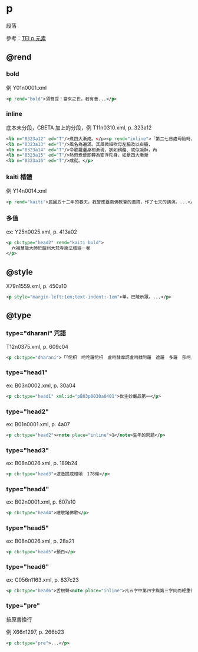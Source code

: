 # p

段落

參考：[TEI p 元素](http://www.tei-c.org/release/doc/tei-p5-doc/zh-TW/html/ref-p.html)

## @rend

### bold
例 Y01n0001.xml
```xml
<p rend="bold">須菩提！當來之世，若有善...</p>
```

### inline

底本未分段，CBETA 加上的分段，例 T11n0310.xml, p. 323a12

```xml
<lb n="0323a12" ed="T"/>煮四大漸成。</p><p rend="inline">「第二七日處母胎時，所感業
<lb n="0323a13" ed="T"/>風名為遍滿。其風微細吹母左脇及以右脇，
<lb n="0323a14" ed="T"/>令歌羅邏身相漸現，狀如稠酪、或似凝酥，內
<lb n="0323a15" ed="T"/>熱煎煮便即轉為安浮陀身，如是四大漸漸
<lb n="0323a16" ed="T"/>成就。</p>
```

### kaiti 楷體
例 Y14n0014.xml
```xml
<p rend="kaiti">民國五十二年的春天，我曾應臺南佛教會的邀請，作了七天的講演。...</p>
```

### 多值
ex: Y25n0025.xml, p. 413a02
```xml
<p cb:type="head2" rend="kaiti bold">
  六祖慧能大師於韶州大梵寺施法壇經一卷
</p>
```
## @style

X79n1559.xml, p. 450a10

```xml
<p style="margin-left:1em;text-indent:-1em">舉。巴陵示眾。...</p>
```

## @type

### type="dharani" 咒語

T12n0375.xml, p. 609c04

```xml
<p cb:type="dharani">「『侘枳　咤咤羅侘枳　盧呵隷摩訶盧呵隸阿羅　遮羅　多羅　莎呵』</p>
```

### type="head1"

ex: B03n0002.xml, p. 30a04

```xml
<p cb:type="head1" xml:id="pB03p0030a0401">世主妙嚴品第一</p>
```
### type="head2"

ex: B01n0001.xml, p. 4a07

```xml
<p cb:type="head2"><note place="inline">1</note>生年的問題</p>
```

### type="head3"

ex: B08n0026.xml, p. 189b24

```xml
<p cb:type="head3">波逸提戒相頌　178條</p>
```

### type="head4"

ex: B02n0001.xml, p. 607a10

```xml
<p cb:type="head4">禮敬諸佛歌</p>
```

### type="head5"
ex: B08n0026.xml, p. 28a21
```xml
<p cb:type="head5">預白</p>
```

### type="head6"
ex: C056n1163.xml, p. 837c23
```xml
<p cb:type="head6">舌根聲<note place="inline">凡五字中第四字與第三字同而輕重微異</note></p>
```

### type="pre"

按原書換行

例 X66n1297, p. 266b23

```xml
<p cb:type="pre">...</p>
```
